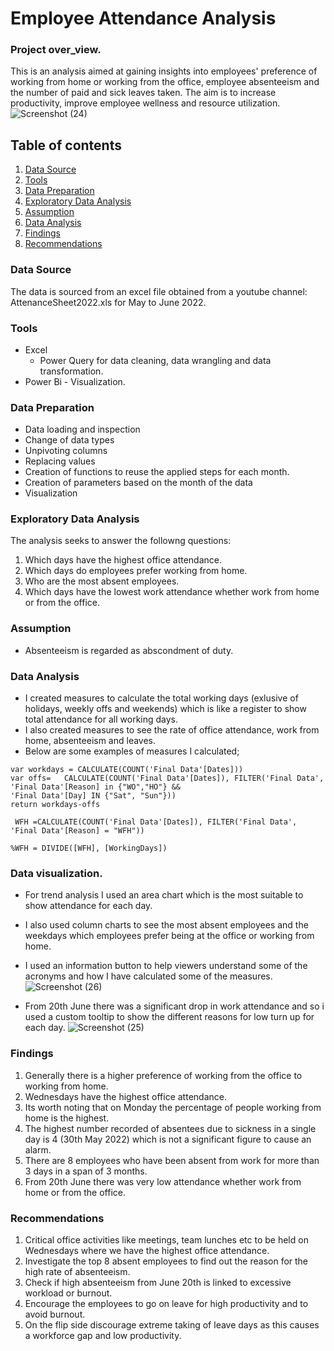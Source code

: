 # Employee Attendance Analysis
### Project over_view.
This is an analysis aimed at gaining insights into employees' preference of working from home or working from the office, employee absenteeism and the number of paid and sick leaves taken. The aim is to increase productivity, improve employee wellness and resource utilization. 
![Screenshot (24)](https://github.com/user-attachments/assets/a2d18c75-efa2-444c-98dd-5c75731dd8b5)


## Table of contents
1. [Data Source](#data-source)
2. [Tools](#tools)
3. [Data Preparation](#data-preparation)
4. [Exploratory Data Analysis](#exploratory-data-analysis)
5. [Assumption](#assumption)
6. [Data Analysis](#data-analysis)
7. [Findings](#findings)
8. [Recommendations](#recommendations)

### Data Source
The data is sourced from an excel file obtained from a youtube channel: AttenanceSheet2022.xls for May to June 2022.

### Tools
- Excel
   - Power Query for data cleaning, data wrangling and data transformation.
- Power Bi - Visualization.

### Data Preparation
- Data loading and inspection
- Change of data types
- Unpivoting columns
- Replacing values
- Creation of functions to reuse the applied steps for each month.
- Creation of parameters based on the month of the data
- Visualization


### Exploratory Data Analysis
The analysis seeks to answer the followng questions:
1. Which days have the highest office attendance.
2. Which days do employees prefer working from home.
3. Who are the most absent employees.
4. Which days have the lowest work attendance whether work from home or from the office.

### Assumption
- Absenteeism is regarded as abscondment of duty.

### Data Analysis
- I created measures to calculate the total working days (exlusive of holidays, weekly offs and weekends) which is like a register to show total attendance for all working days. 
- I also created measures to see the rate of office attendance, work from home, absenteeism and leaves.
- Below are some examples of measures I calculated;
  
```WorkingDays = 
var workdays = CALCULATE(COUNT('Final Data'[Dates]))
var offs=   CALCULATE(COUNT('Final Data'[Dates]), FILTER('Final Data', 'Final Data'[Reason] in {"WO","HO"} &&
'Final Data'[Day] IN {"Sat", "Sun"}))
return workdays-offs
 ```
```
 WFH =CALCULATE(COUNT('Final Data'[Dates]), FILTER('Final Data', 'Final Data'[Reason] = "WFH"))
```

```%WFH = DIVIDE([WFH], [WorkingDays])```

### Data visualization.
- For trend analysis I used an area chart which is the most suitable to show attendance for each day.
- I also used column charts to see the most absent employees and the weekdays which employees prefer being at the office or working from home.
- I used an information button to help viewers understand some of the acronyms and how I have calculated some of the measures.
  ![Screenshot (26)](https://github.com/user-attachments/assets/31a4050a-8db5-4efd-a04d-df9fb8f4b0f5)

- From 20th June there was a significant drop in work attendance and so i used a custom tooltip to show the different reasons for low turn up for each day.
![Screenshot (25)](https://github.com/user-attachments/assets/b5b58c38-ec3b-471e-8bd4-1aa28d657cb0)

### Findings
1. Generally there is a higher preference of working from the office to working from home.
2. Wednesdays have the highest office attendance.
3. Its worth noting that on Monday the percentage of people working from home is the highest.
4. The highest number recorded of absentees due to sickness in a single day is 4 (30th May 2022) which is not a significant figure to cause an alarm.
5. There are 8 employees who have been absent from work for more than 3 days in a span of 3 months.
6. From 20th June there was very low attendance whether work from home or from the office.

### Recommendations
1. Critical office activities like meetings, team lunches etc to be held on Wednesdays where we have the highest office attendance.
2. Investigate the top 8 absent employees to find out the reason for the high rate of absenteeism.
3. Check if high absenteeism from June 20th is linked to excessive workload or burnout.
4. Encourage the employees to go on leave for high productivity and to avoid burnout. 
5. On the flip side discourage extreme taking of leave days as this causes a workforce gap and low productivity.


